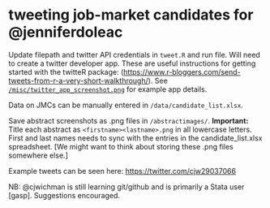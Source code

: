 # tweeting job-market candidates for @jenniferdoleac

Update filepath and twitter API credentials in `tweet.R` and run file. Will need to create a twitter developer app. These are useful instructions for getting started with the twitteR package: (https://www.r-bloggers.com/send-tweets-from-r-a-very-short-walkthrough/). See [`/misc/twitter_app_screenshot.png`](https://github.com/cjwichman/tweet-women-jmc/blob/master/misc/twitter_app_screenshot.png) for example app details.

Data on JMCs can be manually entered in `/data/candidate_list.xlsx`. 

Save abstract screenshots as .png files in `/abstractimages/`. __Important:__ Title each abstract as `<firstname><lastname>.png` in all lowercase letters. First and last names needs to sync with the entries in the candidate_list.xlsx spreadsheet. [We might want to think about storing these .png files somewhere else.]

Example tweets can be seen here: https://twitter.com/cjw29037066

NB: @cjwichman is still learning git/github and is primarily a Stata user [gasp]. Suggestions encouraged.
